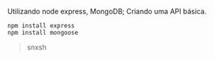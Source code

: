 Utilizando node express, MongoDB;
Criando uma API básica.

```
npm install express
npm install mongoose
```

>snxsh
